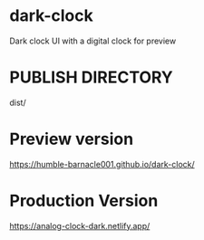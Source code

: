 # dark-clock
Dark clock UI with a digital clock for preview


# PUBLISH DIRECTORY
dist/


# Preview version
https://humble-barnacle001.github.io/dark-clock/

# Production Version
https://analog-clock-dark.netlify.app/
